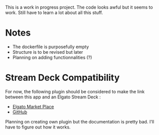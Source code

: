 This is a work in progress project.
The code looks awful but it seems to work.
Still have to learn a lot about all this stuff.

# Notes

- The dockerfile is purposefully empty
- Structure is to be revised but later
- Planning on adding functionnalities (?)

# Stream Deck Compatibility

For now, the following plugin should be considered to make the link between this app and an Elgato Stream Deck :
- [Elgato Market Place](https://marketplace.elgato.com/product/api-request-dc7f3a02-e32c-4daf-b5a9-48c618deb6d1)
- [GitHub](https://github.com/mjbnz/streamdeck-api-request/tree/master)

Planning on creating own plugin but the documentation is pretty bad. I'll have to figure out how it works.